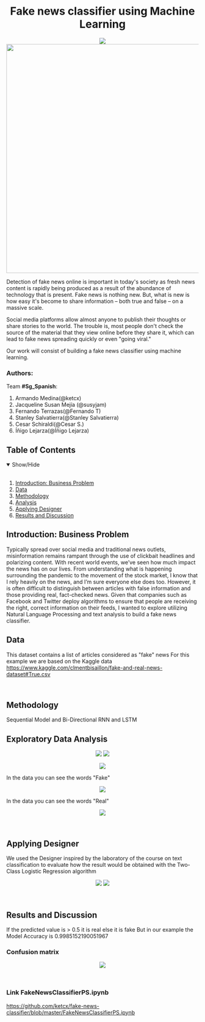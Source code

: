<h1 align='center'>  Fake news classifier using Machine Learning </h1>
<p align="center">
  <img src="https://github.com/ketcx/fake-news-classifier/blob/master/Images/ml%20azure.jpg">
  <img src="https://github.com/ketcx/fake-news-classifier/blob/master/Images/fakenews.jpeg" width=600>
</p>

Detection of fake news online is important in today's society as fresh news content is rapidly being produced as a result of the abundance of technology that is present. Fake news is nothing new. But, what is new is how easy it's become to share information – both true and false – on a massive scale.

Social media platforms allow almost anyone to publish their thoughts or share stories to the world. The trouble is, most people don't check the source of the material that they view online before they share it, which can lead to fake news spreading quickly or even "going viral."

Our work will consist of building a fake news classifier using machine learning.
### Authors: 
Team **#Sg_Spanish**: </br>
  1. Armando Medina(@ketcx)</br>
  2. Jacqueline Susan Mejía (@susyjam) </br>
  3. Fernando Terrazas(@Fernando T) </br>
  4. Stanley Salvatierra(@Stanley Salvatierra) </br>
  5. Cesar Schiraldi(@Cesar S.) </br>
  6. Íñigo Lejarza(@Íñigo Lejarza) </br>

## Table of Contents

<details open>
<summary>Show/Hide</summary>
<br>

1. [Introduction: Business Problem](#introduction)
2. [Data](#data)
3. [Methodology](#methodology)
4. [Analysis](#analysis)
5. [Applying Designer](#applyingDesigner)
6. [Results and Discussion](#results)
</details>

## Introduction: Business Problem


<a name="#introduction"></a>
Typically spread over social media and traditional news outlets, misinformation remains rampant through the use of clickbait headlines and polarizing content.
With recent world events, we’ve seen how much impact the news has on our lives. From understanding what is happening surrounding the pandemic to the movement of the stock market, I know that I rely heavily on the news, and I’m sure everyone else does too. However, it is often difficult to distinguish between articles with false information and those providing real, fact-checked news. Given that companies such as Facebook and Twitter deploy algorithms to ensure that people are receiving the right, correct information on their feeds, I wanted to explore utilizing Natural Language Processing and text analysis to build a fake news classifier.
<br>

## Data


<a name="#data"></a>
This dataset contains a list of articles considered as "fake" news 
For this example we are based on the Kaggle data https://www.kaggle.com/clmentbisaillon/fake-and-real-news-dataset#True.csv

<br>


## Methodology

<a name="#methodology"></a>
Sequential Model and Bi-Directional RNN and LSTM
<br>

## Exploratory Data Analysis

<a name="#analysis"></a>

<p align="center">
  <img src="https://github.com/ketcx/fake-news-classifier/blob/master/Images/isfake.png">
  <img src="https://github.com/ketcx/fake-news-classifier/blob/master/Images/4ml.png">
</p>

<p align="center">
  <img src="https://github.com/ketcx/fake-news-classifier/blob/master/Images/6ml.png">
</p>
In the data you can see the words "Fake"

<p align="center">
  <img src="https://github.com/ketcx/fake-news-classifier/blob/master/Images/fake.png">
</p>

In the data you can see the words "Real"
<p align="center">
  <img src="https://github.com/ketcx/fake-news-classifier/blob/master/Images/real.png">
</p>
<br>

## Applying Designer

<a name="#applyingDesigner"></a>
We used the Designer inspired by the laboratory of the course on text classification to evaluate how the result would be obtained with the Two-Class Logistic Regression algorithm

<p align="center">
  <img src="https://github.com/ketcx/fake-news-classifier/blob/master/Images/3ml.jpeg">
  <img src="https://github.com/ketcx/fake-news-classifier/blob/master/Images/4ml.jpeg">
</p>
<br>

## Results and Discussion
<a name="#results"></a>

If the predicted value is > 0.5 it is real else it is fake But in our example the Model Accuracy is 0.9985152190051967

### Confusion matrix

<p align="center">
  <img src="https://github.com/ketcx/fake-news-classifier/blob/master/Images/matrix.png">
</p>
<br>

### Link FakeNewsClassifierPS.ipynb
https://github.com/ketcx/fake-news-classifier/blob/master/FakeNewsClassifierPS.ipynb
